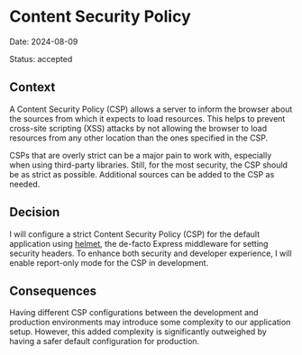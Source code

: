 # Content Security Policy

Date: 2024-08-09

Status: accepted

## Context

A Content Security Policy (CSP) allows a server to inform the browser about the sources from which it expects to load
resources. This helps to prevent cross-site scripting (XSS) attacks by not allowing the browser to load resources from
any other location than the ones specified in the CSP.

CSPs that are overly strict can be a major pain to work with, especially when using third-party libraries. Still, for
the most security, the CSP should be as strict as possible. Additional sources can be added to the CSP as needed.

## Decision

I will configure a strict Content Security Policy (CSP) for the default application using [helmet][1], the de-facto
Express middleware for setting security headers. To enhance both security and developer experience, I will enable
report-only mode for the CSP in development.

## Consequences

Having different CSP configurations between the development and production environments may introduce some complexity to
our application setup. However, this added complexity is significantly outweighed by having a safer default
configuration for production.

[1]: https://npm.im/helmet

